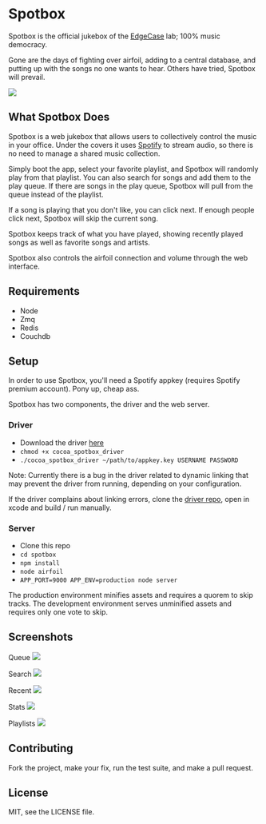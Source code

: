# Spotbox

Spotbox is the official jukebox of the [EdgeCase](http://edgecase.com) lab; 100% music democracy.

Gone are the days of fighting over airfoil, adding to a central database, and putting up with the songs no one wants to hear.
Others have tried, Spotbox will prevail.

![](http://i.imgur.com/wotR9.png)


## What Spotbox Does

Spotbox is a web jukebox that allows users to collectively control the music in your office.
Under the covers it uses [Spotify](http://spotify.com) to stream audio, so there is no need to manage a shared music collection.

Simply boot the app, select your favorite playlist, and Spotbox will randomly play from that playlist.
You can also search for songs and add them to the play queue.
If there are songs in the play queue, Spotbox will pull from the queue instead of the playlist.

If a song is playing that you don't like, you can click next.
If enough people click next, Spotbox will skip the current song.

Spotbox keeps track of what you have played, showing recently played songs as well as favorite songs and artists.

Spotbox also controls the airfoil connection and volume through the web interface.


## Requirements

* Node
* Zmq
* Redis
* Couchdb


## Setup

In order to use Spotbox, you'll need a Spotify appkey (requires Spotify premium account).
Pony up, cheap ass.

Spotbox has two components, the driver and the web server.

### Driver

* Download the driver [here](https://github.com/downloads/edgecase/cocoa_spotify/cocoa_spotbox_driver)
* `chmod +x cocoa_spotbox_driver`
* `./cocoa_spotbox_driver ~/path/to/appkey.key USERNAME PASSWORD`

Note: Currently there is a bug in the driver related to dynamic linking that may prevent the driver from running, depending on your configuration.

If the driver complains about linking errors, clone the [driver repo](https://github.com/edgecase/cocoa_spotify), open in xcode and build / run manually.

### Server

* Clone this repo
* `cd spotbox`
* `npm install`
* `node airfoil`
* `APP_PORT=9000 APP_ENV=production node server`

The production environment minifies assets and requires a quorem to skip tracks.
The development environment serves unminified assets and requires only one vote to skip.


## Screenshots

Queue
![](http://i.imgur.com/wotR9.png)

Search
![](http://i.imgur.com/KxlMZ.png)

Recent
![](http://i.imgur.com/a95ba.png)

Stats
![](http://i.imgur.com/qNYGC.png)

Playlists
![](http://i.imgur.com/Z5k2E.png)


## Contributing
Fork the project, make your fix, run the test suite, and make a pull request.


## License

MIT, see the LICENSE file.
